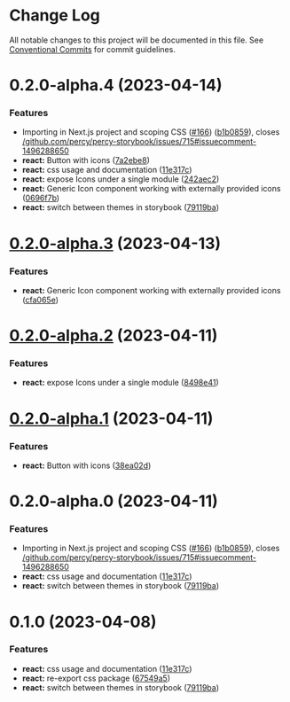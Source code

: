# Change Log

All notable changes to this project will be documented in this file.
See [Conventional Commits](https://conventionalcommits.org) for commit guidelines.

# 0.2.0-alpha.4 (2023-04-14)

### Features

- Importing in Next.js project and scoping CSS ([#166](https://github.com/compassion-global-experience/compassion-design-system/issues/166)) ([b1b0859](https://github.com/compassion-global-experience/compassion-design-system/commit/b1b085970e0b921b9850380d98095e0eb337d9ef)), closes [/github.com/percy/percy-storybook/issues/715#issuecomment-1496288650](https://github.com//github.com/percy/percy-storybook/issues/715/issues/issuecomment-1496288650)
- **react:** Button with icons ([7a2ebe8](https://github.com/compassion-global-experience/compassion-design-system/commit/7a2ebe84f52ed77ba9567ef7001e9da4aa1fea70))
- **react:** css usage and documentation ([11e317c](https://github.com/compassion-global-experience/compassion-design-system/commit/11e317cca4ecdaa385e86d3a5571d7dca554685d))
- **react:** expose Icons under a single module ([242aec2](https://github.com/compassion-global-experience/compassion-design-system/commit/242aec25a111a7aaae3c8a1efb99569684648165))
- **react:** Generic Icon component working with externally provided icons ([0696f7b](https://github.com/compassion-global-experience/compassion-design-system/commit/0696f7bdb342f50a0aa9f5da6cfe79a178299db0))
- **react:** switch between themes in storybook ([79119ba](https://github.com/compassion-global-experience/compassion-design-system/commit/79119ba48ed3410eaebe9a91ccd076b05c2580c1))

# [0.2.0-alpha.3](https://github.com/compassion-global-experience/compassion-design-system/compare/@compassion-gds/react@0.2.0-alpha.2...@compassion-gds/react@0.2.0-alpha.3) (2023-04-13)

### Features

- **react:** Generic Icon component working with externally provided icons ([cfa065e](https://github.com/compassion-global-experience/compassion-design-system/commit/cfa065ea998893a28e24a96615dacecc2697e588))

# [0.2.0-alpha.2](https://github.com/compassion-global-experience/compassion-design-system/compare/@compassion-gds/react@0.2.0-alpha.1...@compassion-gds/react@0.2.0-alpha.2) (2023-04-11)

### Features

- **react:** expose Icons under a single module ([8498e41](https://github.com/compassion-global-experience/compassion-design-system/commit/8498e41ed883f4f796ac6a0807e6edb11ee11745))

# [0.2.0-alpha.1](https://github.com/compassion-global-experience/compassion-design-system/compare/@compassion-gds/react@0.2.0-alpha.0...@compassion-gds/react@0.2.0-alpha.1) (2023-04-11)

### Features

- **react:** Button with icons ([38ea02d](https://github.com/compassion-global-experience/compassion-design-system/commit/38ea02d7fe004d532600e08bea3d10315660d5e5))

# 0.2.0-alpha.0 (2023-04-11)

### Features

- Importing in Next.js project and scoping CSS ([#166](https://github.com/compassion-global-experience/compassion-design-system/issues/166)) ([b1b0859](https://github.com/compassion-global-experience/compassion-design-system/commit/b1b085970e0b921b9850380d98095e0eb337d9ef)), closes [/github.com/percy/percy-storybook/issues/715#issuecomment-1496288650](https://github.com//github.com/percy/percy-storybook/issues/715/issues/issuecomment-1496288650)
- **react:** css usage and documentation ([11e317c](https://github.com/compassion-global-experience/compassion-design-system/commit/11e317cca4ecdaa385e86d3a5571d7dca554685d))
- **react:** switch between themes in storybook ([79119ba](https://github.com/compassion-global-experience/compassion-design-system/commit/79119ba48ed3410eaebe9a91ccd076b05c2580c1))

# 0.1.0 (2023-04-08)

### Features

- **react:** css usage and documentation ([11e317c](https://github.com/compassion-global-experience/compassion-design-system/commit/11e317cca4ecdaa385e86d3a5571d7dca554685d))
- **react:** re-export css package ([67549a5](https://github.com/compassion-global-experience/compassion-design-system/commit/67549a58de3de6e02b58c5bdb6f4605001aae783))
- **react:** switch between themes in storybook ([79119ba](https://github.com/compassion-global-experience/compassion-design-system/commit/79119ba48ed3410eaebe9a91ccd076b05c2580c1))
